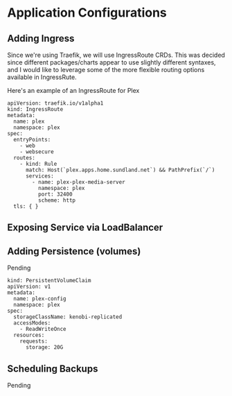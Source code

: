 # Application Configurations

## Adding Ingress
Since we're using Traefik, we will use IngressRoute CRDs.  This was decided since different packages/charts appear to use slightly different syntaxes, and 
I would like to leverage some of the more flexible routing options available in IngressRute.

Here's an example of an IngressRoute for Plex
```
apiVersion: traefik.io/v1alpha1
kind: IngressRoute
metadata:
  name: plex
  namespace: plex
spec:
  entryPoints:
    - web
    - websecure
  routes:
    - kind: Rule
      match: Host(`plex.apps.home.sundland.net`) && PathPrefix(`/`)
      services:
        - name: plex-plex-media-server
          namespace: plex
          port: 32400
          scheme: http
  tls: { }
```

## Exposing Service via LoadBalancer

## Adding Persistence (volumes)
Pending

```
kind: PersistentVolumeClaim
apiVersion: v1
metadata:
  name: plex-config
  namespace: plex
spec:
  storageClassName: kenobi-replicated
  accessModes:
    - ReadWriteOnce
  resources:
    requests:
      storage: 20G
```

## Scheduling Backups
Pending


